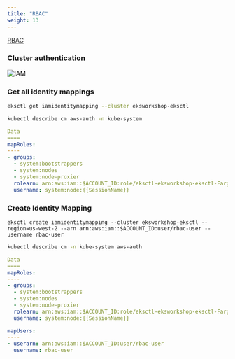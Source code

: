 ```yaml
---
title: "RBAC"
weight: 13
---
```


[RBAC](https://www.eksworkshop.com/beginner/090_rbac/)

### Cluster authentication

![IAM](https://docs.aws.amazon.com/eks/latest/userguide/images/eks-iam.png)

### Get all identity mappings

```bash
eksctl get iamidentitymapping --cluster eksworkshop-eksctl

kubectl describe cm aws-auth -n kube-system
```

```yaml
Data
====
mapRoles:
----
- groups:
  - system:bootstrappers
  - system:nodes
  - system:node-proxier
  rolearn: arn:aws:iam::$ACCOUNT_ID:role/eksctl-eksworkshop-eksctl-FargatePodExecutionRole-J54ESQVOJ2GD
  username: system:node:{{SessionName}}
```

### Create Identity Mapping

```properties
eksctl create iamidentitymapping --cluster eksworkshop-eksctl --region=us-west-2 --arn arn:aws:iam::$ACCOUNT_ID:user/rbac-user --username rbac-user
```

```bash
kubectl describe cm -n kube-system aws-auth
```

```yaml
Data
====
mapRoles:
----
- groups:
  - system:bootstrappers
  - system:nodes
  - system:node-proxier
  rolearn: arn:aws:iam::$ACCOUNT_ID:role/eksctl-eksworkshop-eksctl-FargatePodExecutionRole-J54ESQVOJ2GD
  username: system:node:{{SessionName}}

mapUsers:
----
- userarn: arn:aws:iam::$ACCOUNT_ID:user/rbac-user
  username: rbac-user
```
